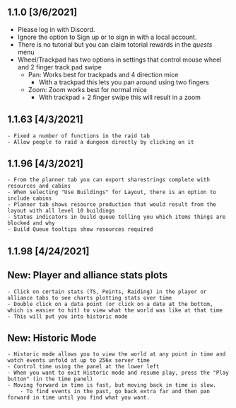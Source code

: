 ﻿## 1.1.0 [3/6/2021]
  - Please log in with Discord.
   - Ignore the option to Sign up or to sign in with a local account.
  - There is no tutorial but you can claim totorial rewards in the _quests_ menu
  - Wheel/Trackpad has two options in settings that control mouse wheel and 2 finger track pad swipe
    - Pan: Works best for trackpads and 4 direction mice
        - With a trackpad this lets you pan around using two fingers
    - Zoom: Zoom works best for normal mice
        - With trackpad + 2 finger swipe this will result in a zoom
## 1.1.63 [4/3/2021]
	- Fixed a number of functions in the raid tab
	- Allow people to raid a dungeon directly by clicking on it
## 1.1.96 [4/3/2021]
	- From the planner tab you can export sharestrings complete with resources and cabins
	- When selecting "Use Buildings" for Layout, there is an option to include cabins
	- Planner tab shows resource production that would result from the layout with all level 10 buildings
	- Status indicators in build queue telling you which items things are blocked and why
	- Build Queue tooltips show resources required
## 1.1.98 [4/24/2021]
## New: Player and alliance stats plots
	- Click on certain stats (TS, Points, Raiding) in the player or alliance tabs to see charts plotting stats over time
	- Double click on a data point (or click on a date at the bottom, which is easier to hit) to view what the world was like at that time
	- This will put you into historic mode
## New: Historic Mode
    - Historic mode allows you to view the world at any point in time and watch events unfold at up to 256x server time
	- Control time using the panel at the lower left
	- When you want to exit Historic mode and resume play, press the "Play button" (in the time panel)
	- Moving forward in time is fast, but moving back in time is slow.
		- To find events in the past, go back extra far and then pan forward in time until you find what you want.